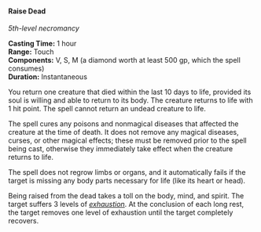 #### Raise Dead
<!-- markdownlint-disable link-image-reference-definitions -->
[_metadata_:spell_name]:- "Raise Dead"
[_metadata_:spell_level]:- "5"
[_metadata_:spell_school]:- "necromancy"
[_metadata_:ritual]:- "false"
[_metadata_:casting_time_amount]:- "1"
[_metadata_:casting_time_unit]:- "hour"
[_metadata_:range]:- "Touch"
[_metadata_:target]:- "one creature that died within the last 10 days, excluding undead"
[_metadata_:components_verbal]:- "true"
[_metadata_:components_somatic]:- "true"
[_metadata_:components_material]:- "true"
[_metadata_:components_material_description]:- "a diamond worth at least 500 gp, which the spell consumes"
[_metadata_:components_material_cost]:- "500 gp"
[_metadata_:duration]:- "Instantaneous"
[_metadata_:concentration]:- "false"
[_metadata_:healing_formula]:- "1"
[_metadata_:compared_to_wotc_srd_5.1]:- "mechanics_same_wording_different"
[_metadata_:compared_to_a5e_srd]:- "mechanics_different_wording_different"
<!-- markdownlint-disable-next-line no-emphasis-as-heading -->
_5th-level necromancy_

**Casting Time:** 1 hour \
**Range:** Touch \
**Components:** V, S, M (a diamond worth at least 500 gp, which the spell consumes) \
**Duration:** Instantaneous

You return one creature that died within the last 10 days to life, provided its soul is willing and able to return to its body.
The creature returns to life with 1 hit point.
The spell cannot return an undead creature to life.

The spell cures any poisons and nonmagical diseases that affected the creature at the time of death.
It does not remove any magical diseases, curses, or other magical effects; these must be removed prior to the spell being cast, otherwise they immediately take effect when the creature returns to life.

The spell does not regrow limbs or organs, and it automatically fails if the target is missing any body parts necessary for life (like its heart or head).

Being raised from the dead takes a toll on the body, mind, and spirit.
The target suffers 3 levels of _[<span class="condition">exhaustion</span>](#Conditions_exhaustion)_.
At the conclusion of each long rest, the target removes one level of exhaustion until the target completely recovers.
